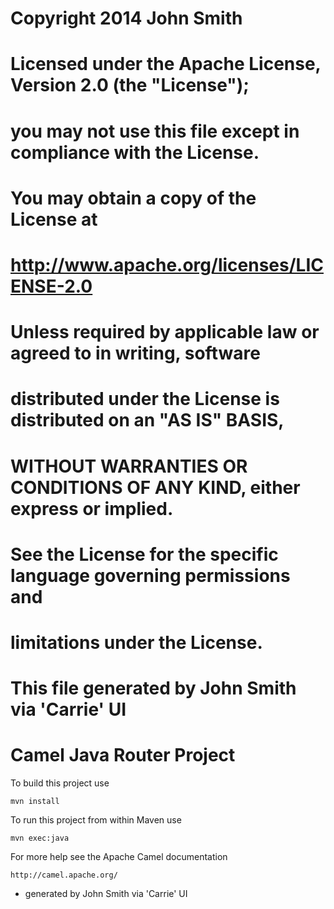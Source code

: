 # Copyright 2014 John Smith
# 
# Licensed under the Apache License, Version 2.0 (the "License");
# you may not use this file except in compliance with the License.
# You may obtain a copy of the License at
# 
# http://www.apache.org/licenses/LICENSE-2.0
# 
# Unless required by applicable law or agreed to in writing, software
# distributed under the License is distributed on an "AS IS" BASIS,
# WITHOUT WARRANTIES OR CONDITIONS OF ANY KIND, either express or implied.
# See the License for the specific language governing permissions and
# limitations under the License.
# 
# This file generated by John Smith via 'Carrie' UI

Camel Java Router Project
=========================

To build this project use 

    mvn install

To run this project from within Maven use

    mvn exec:java

For more help see the Apache Camel documentation

    http://camel.apache.org/
    
 - generated by John Smith via 'Carrie' UI

